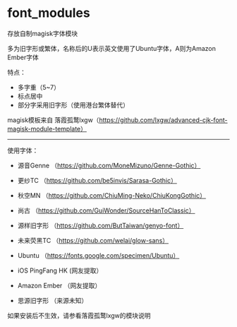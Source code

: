 # font_modules
存放自制magisk字体模块

多为旧字形或繁体，名称后的U表示英文使用了Ubuntu字体，A则为Amazon Ember字体

特点：

+ 多字重（5~7）
+ 标点居中
+ 部分字采用旧字形（使用港台繁体替代）

magisk模板来自 落霞孤鹜lxgw（https://github.com/lxgw/advanced-cjk-font-magisk-module-template）

***

使用字体：

+ 源音Genne （https://github.com/MoneMizuno/Genne-Gothic）

+ 更纱TC （https://github.com/be5invis/Sarasa-Gothic）

+ 秋空MN （https://github.com/ChiuMing-Neko/ChiuKongGothic）

+ 尚古 （https://github.com/GuiWonder/SourceHanToClassic）

+ 源样旧字形 （https://github.com/ButTaiwan/genyo-font）

+ 未来荧黑TC （https://github.com/welai/glow-sans）

+ Ubuntu （https://fonts.google.com/specimen/Ubuntu）

+ iOS PingFang HK (网友提取）

+ Amazon Ember （网友提取）

+ 思源旧字形 （来源未知）

如果安装后不生效，请参看落霞孤鹜lxgw的模块说明
